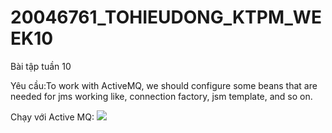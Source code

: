 # 20046761_TOHIEUDONG_KTPM_WEEK10
Bài tập tuần 10

Yêu cầu:To work with ActiveMQ, we should configure some beans that are needed for jms working like, connection factory, jsm template, and so on.

Chạy với Active MQ:
![](/img/MQ)

